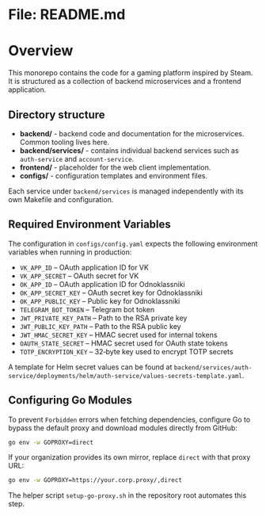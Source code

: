 # File: README.md
<!-- README.md -->

# Overview

This monorepo contains the code for a gaming platform inspired by Steam. It is structured as a collection of backend microservices and a frontend application.

## Directory structure

- **backend/** - backend code and documentation for the microservices. Common tooling lives here.
- **backend/services/** - contains individual backend services such as `auth-service` and `account-service`.
- **frontend/** - placeholder for the web client implementation.
- **configs/** - configuration templates and environment files.

Each service under `backend/services` is managed independently with its own Makefile and configuration.

## Required Environment Variables

The configuration in `configs/config.yaml` expects the following environment variables when running in production:

- `VK_APP_ID` – OAuth application ID for VK
- `VK_APP_SECRET` – OAuth secret for VK
- `OK_APP_ID` – OAuth application ID for Odnoklassniki
- `OK_APP_SECRET_KEY` – OAuth secret key for Odnoklassniki
- `OK_APP_PUBLIC_KEY` – Public key for Odnoklassniki
- `TELEGRAM_BOT_TOKEN` – Telegram bot token
- `JWT_PRIVATE_KEY_PATH` – Path to the RSA private key
- `JWT_PUBLIC_KEY_PATH` – Path to the RSA public key
- `JWT_HMAC_SECRET_KEY` – HMAC secret used for internal tokens
- `OAUTH_STATE_SECRET` – HMAC secret used for OAuth state tokens
- `TOTP_ENCRYPTION_KEY` – 32‑byte key used to encrypt TOTP secrets

A template for Helm secret values can be found at `backend/services/auth-service/deployments/helm/auth-service/values-secrets-template.yaml`.

## Configuring Go Modules

To prevent `Forbidden` errors when fetching dependencies, configure Go to bypass the default proxy and download modules directly from GitHub:

```bash
go env -w GOPROXY=direct
```

If your organization provides its own mirror, replace `direct` with that proxy URL:

```bash
go env -w GOPROXY=https://your.corp.proxy/,direct
```

The helper script `setup-go-proxy.sh` in the repository root automates this step.
